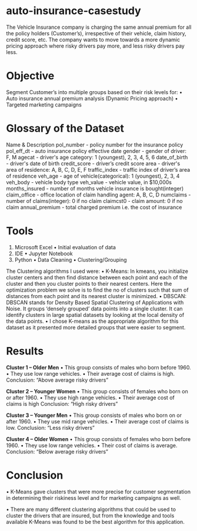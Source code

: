 # auto-insurance-casestudy
The Vehicle Insurance company is charging the same annual premium for all the policy holders (Customer’s), irrespective of their vehicle, claim history, credit score, etc. The company wants to move towards a more dynamic pricing approach where risky drivers pay more, and less risky drivers pay less.

# Objective
Segment Customer’s into multiple groups based on their risk levels for:
• Auto insurance annual premium analysis (Dynamic Pricing approach)
• Targeted marketing campaigns

# Glossary of the Dataset
Name & Description
pol_number -  policy number for the insurance policy
pol_eff_dt - auto insurance policy effective date
gender - gender of driver: F, M
agecat - driver's age category: 1 (youngest), 2, 3, 4, 5, 6
date_of_birth - driver's date of birth
credit_score - driver’s credit score
area - driver's area of residence: A, B, C, D, E, F
traffic_index - traffic index of driver’s area of residence
veh_age - age of vehicle(categorical): 1 (youngest), 2, 3, 4
veh_body - vehicle body type
veh_value - vehicle value, in $10,000s
months_insured - number of months vehicle insurance is bought(integer)
claim_office - office location of claim handling agent: A, B, C, D
numclaims - number of claims(integer): 0 if no claim
claimcst0 - claim amount: 0 if no claim
annual_premium - total charged premium i.e. the cost of insurance

# Tools
1. Microsoft Excel
  • Initial evaluation of data
2. IDE
  • Jupyter Notebook
3. Python
  • Data Cleaning
  • Clustering/Grouping
 
The Clustering algorithms I used were:
• K-Means: In kmeans, you initialize cluster centers and then find distance between each point and each of the cluster and then you cluster points to their nearest centers. Here the optimization problem we solve is to find the no of clusters such that sum of distances from each point and its nearest cluster is minimized.
• DBSCAN: DBSCAN stands for Density Based Spatial Clustering of Applications with Noise. It groups ‘densely grouped’ data points into a single cluster. It can identify clusters in large spatial datasets by looking at the local density of the data points.
• I chose K-means as the appropriate algorithm for this dataset as it presented more detailed groups that were easier to segment.

# Results
**Cluster 1 – Older Men**
• This group consists of males who born before 1960.
• They use low range vehicles.
• Their average cost of claims is high.
Conclusion: “Above average risky drivers”

**Cluster 2 – Younger Women**
• This group consists of females who born on or after 1960.
• They use high range vehicles.
• Their average cost of claims is high
Conclusion: “High risky drivers”

**Cluster 3 – Younger Men**
• This group consists of males who born on or after 1960.
• They use mid range vehicles.
• Their average cost of claims is low.
Conclusion: “Less risky drivers”

**Cluster 4 – Older Women**
• This group consists of females who born before 1960.
• They use low range vehicles.
• Their cost of claims is average.
Conclusion: “Below average risky drivers”

# Conclusion

• K-Means gave clusters that were more precise for customer segmentation in determining their riskiness level and for marketing campaigns as well.

• There are many different clustering algorithms that could be used to cluster the drivers that are insured, but from the knowledge and tools available K-Means was found to be the best algorithm for this application.
